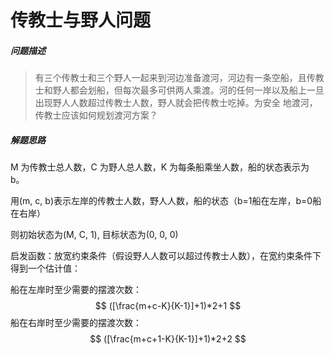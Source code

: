 # 传教士与野人问题

##### **问题描述**

> 有三个传教士和三个野人一起来到河边准备渡河，河边有一条空船，且传教士和野人都会划船，但每次最多可供两人乘渡。河的任何一岸以及船上一旦出现野人人数超过传教士人数，野人就会把传教士吃掉。为安全 地渡河，传教士应该如何规划渡河方案？

##### **解题思路**

 M 为传教士总人数，C 为野人总人数，K 为每条船乘坐人数，船的状态表示为 b。

用(m, c, b)表示左岸的传教士人数，野人人数，船的状态（b=1船在左岸，b=0船在右岸）

则初始状态为(M, C, 1), 目标状态为(0, 0, 0)

启发函数：放宽约束条件（假设野人人数可以超过传教士人数），在宽约束条件下得到一个估计值：

船在左岸时至少需要的摆渡次数：
$$
([\frac{m+c-K}{K-1}]+1)*2+1
$$
船在右岸时至少需要的摆渡次数：
$$
([\frac{m+c+1-K}{K-1}]+1)*2+2
$$
